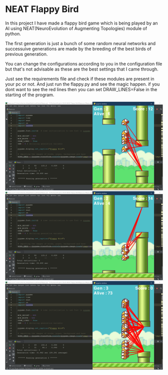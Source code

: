 # NEAT Flappy Bird
In this project I have made a flappy bird game which is being played by an AI using NEAT(NeuroEvolution of Augmenting Topologies) module of python.

The first generation is just a bunch of some random neural networks and successuive generations are made by the breeding of the best birds of previous generation.

You can change the configurations according to you in the configuration file but that's not advisable as these are the best settings that I came through.

Just see the requirements file and check if these modules are present in your pc or not.
And just run the flappy.py and see the magic happen.
if you dont want to see the red lines then you can set DRAW_LINES=False in the starting of the program.

![](s1.png)
![](s2.png)
![](s3.png)

